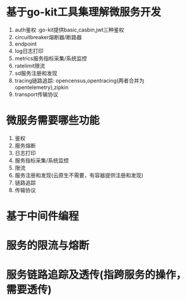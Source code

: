 # 基于go-kit工具集理解微服务开发
1. auth鉴权 :go-kit提供basic,casbin,jwt三种鉴权
2. circuitbreaker熔断器/断路器
3. endpoint
4. log日志打印
5. metrics服务指标采集/系统监控
6. ratelimit限流
7. sd服务注册和发现
8. tracing链路追踪: opencensus,opentracing(两者合并为opentelemetry),zipkin
9. transport传输协议

# 微服务需要哪些功能
1. 鉴权
2. 服务熔断
3. 日志打印
4. 服务指标采集/系统监控
5. 限流
6. 服务注册和发现(云原生不需要，有容器提供注册和发现)
7. 链路追踪
8. 传输协议


# 基于中间件编程
# 服务的限流与熔断
# 服务链路追踪及透传(指跨服务的操作，需要透传)